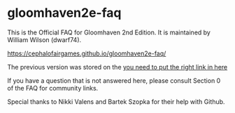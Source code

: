 # gloomhaven2e-faq

This is the Official FAQ for Gloomhaven 2nd Edition. It is maintained by William Wilson (dwarf74). 

https://cephalofairgames.github.io/gloomhaven2e-faq/

The previous version was stored on the [you need to put the right link in here](https://boardgamegeek.com/)

If you have a question that is not answered here, please consult Section 0 of the FAQ for community links.

Special thanks to Nikki Valens and Bartek Szopka for their help with Github.